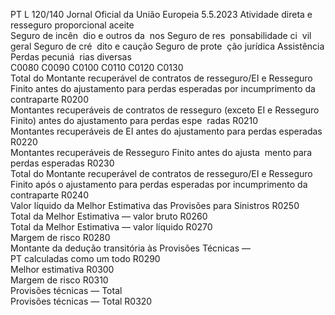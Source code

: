 PT  L 120/140 Jornal Oficial da União Europeia 5.5.2023
 Atividade direta e resseguro proporcional aceite  
Seguro de incên ­
dio e outros da ­
nos  Seguro de res ­
ponsabilidade ci ­
vil geral  Seguro de cré ­
dito e caução  Seguro de prote ­
ção jurídica  Assistência  Perdas pecuniá ­
rias diversas  
C0080  C0090  C0100  C0110  C0120  C0130  
Total do Montante recuperável de contratos de resseguro/EI e 
Resseguro Finito antes do ajustamento para perdas esperadas 
por incumprimento da contraparte  R0200  
Montantes recuperáveis de contratos de resseguro (exceto EI 
e Resseguro Finito) antes do ajustamento para perdas espe ­
radas  R0210  
Montantes recuperáveis de EI antes do ajustamento para 
perdas esperadas  R0220  
Montantes recuperáveis de Resseguro Finito antes do ajusta ­
mento para perdas esperadas  R0230  
Total do Montante recuperável de contratos de resseguro/EI e 
Resseguro Finito após o ajustamento para perdas esperadas 
por incumprimento da contraparte  R0240  
Valor líquido da Melhor Estimativa das Provisões para 
Sinistros  R0250  
Total da Melhor Estimativa — valor bruto  R0260  
Total da Melhor Estimativa — valor líquido  R0270  
Margem de risco  R0280  
Montante da dedução transitória às Provisões Técnicas —  
PT calculadas como um todo  R0290  
Melhor estimativa  R0300  
Margem de risco  R0310  
Provisões técnicas — Total  
Provisões técnicas — Total  R0320